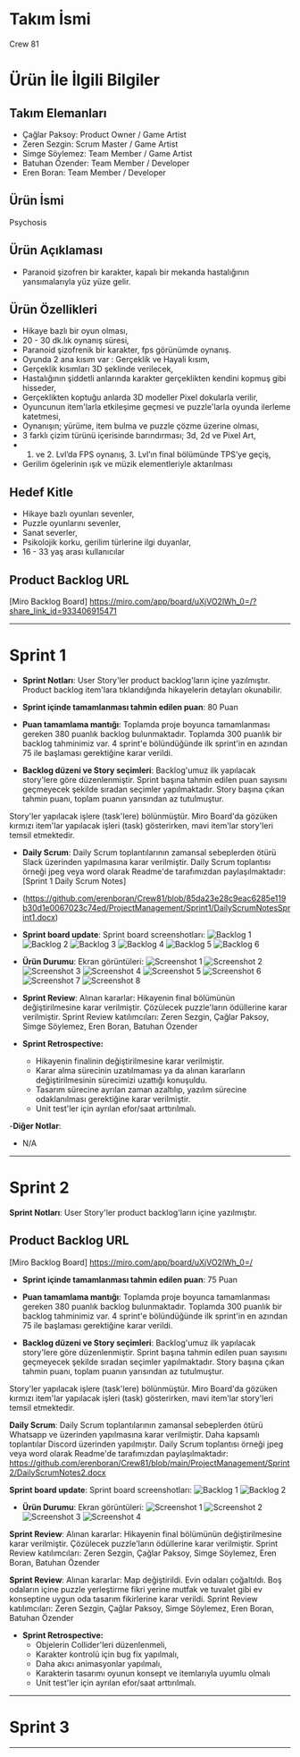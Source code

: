 # **Takım İsmi**
Crew 81

# Ürün İle İlgili Bilgiler

## Takım Elemanları

- Çağlar Paksoy: Product Owner / Game Artist
- Zeren Sezgin: Scrum Master / Game Artist
- Simge Söylemez: Team Member / Game Artist 
- Batuhan Özender: Team Member / Developer
- Eren Boran: Team Member / Developer

## Ürün İsmi

Psychosis

## Ürün Açıklaması

- Paranoid şizofren bir karakter, kapalı bir mekanda hastalığının yansımalarıyla yüz yüze gelir.

## Ürün Özellikleri

- Hikaye bazlı bir oyun olması,
- 20 - 30 dk.lık oynanış süresi,
- Paranoid şizofrenik bir karakter, fps görünümde oynanış.
- Oyunda 2 ana kısım var : Gerçeklik ve Hayali kısım,
- Gerçeklik kısımları 3D şeklinde verilecek,
- Hastalığının şiddetli anlarında karakter gerçeklikten kendini kopmuş gibi hisseder,
- Gerçeklikten koptuğu anlarda 3D modeller Pixel dokularla verilir,
- Oyuncunun item'larla etkileşime geçmesi ve puzzle'larla oyunda ilerleme katetmesi,
- Oynanışın; yürüme, item bulma ve puzzle çözme üzerine olması,
- 3 farklı çizim türünü içerisinde barındırması; 3d, 2d ve Pixel Art,
- 1. ve 2. Lvl’da FPS oynanış, 3. Lvl’ın final bölümünde TPS’ye geçiş,
- Gerilim ögelerinin ışık ve müzik elementleriyle aktarılması

## Hedef Kitle

- Hikaye bazlı oyunları sevenler,
- Puzzle oyunlarını sevenler,
- Sanat severler,
- Psikolojik korku, gerilim türlerine ilgi duyanlar,
- 16 - 33 yaş arası kullanıcılar

## Product Backlog URL

[Miro Backlog Board] https://miro.com/app/board/uXjVO2lWh_0=/?share_link_id=933406915471

---

# Sprint 1

- **Sprint Notları**: User Story'ler product backlog'ların içine yazılmıştır. Product backlog item'lara tıklandığında hikayelerin detayları okunabilir.

- **Sprint içinde tamamlanması tahmin edilen puan**: 80 Puan

- **Puan tamamlama mantığı**: Toplamda proje boyunca tamamlanması gereken 380 puanlık backlog bulunmaktadır. Toplamda 300 puanlık bir backlog tahminimiz var. 4 sprint'e bölündüğünde ilk sprint'in en azından 75 ile başlaması gerektiğine karar verildi.

- **Backlog düzeni ve Story seçimleri**: Backlog'umuz ilk yapılacak story'lere göre düzenlenmiştir. Sprint başına tahmin edilen puan sayısını geçmeyecek şekilde sıradan seçimler yapılmaktadır. Story başına çıkan tahmin puanı, toplam puanın yarısından az tutulmuştur. 

Story'ler yapılacak işlere (task'lere) bölünmüştür. Miro Board'da gözüken kırmızı item'lar yapılacak işleri (task) gösterirken, mavi item'lar story'leri temsil etmektedir.

- **Daily Scrum**: Daily Scrum toplantılarının zamansal sebeplerden ötürü Slack üzerinden yapılmasına karar verilmiştir. Daily Scrum toplantısı örneği jpeg veya word olarak Readme'de tarafımızdan paylaşılmaktadır: [Sprint 1 Daily Scrum Notes]
- (https://github.com/erenboran/Crew81/blob/85da23e28c9eac6285e119b30d1e0067023c74ed/ProjectManagement/Sprint1/DailyScrumNotesSprint1.docx)
- **Sprint board update**: Sprint board screenshotları: 
![Backlog 1](https://raw.githubusercontent.com/erenboran/Crew81/7bcb284d8035b2436c8a98f4c92b4eb3407f6605/ProjectManagement/Sprint1/Backlog1.png)
![Backlog 2](https://raw.githubusercontent.com/erenboran/Crew81/85da23e28c9eac6285e119b30d1e0067023c74ed/ProjectManagement/Sprint1/Backlog2.png)
![Backlog 3](https://raw.githubusercontent.com/erenboran/Crew81/85da23e28c9eac6285e119b30d1e0067023c74ed/ProjectManagement/Sprint1/Backlog3.png)
![Backlog 4](https://raw.githubusercontent.com/erenboran/Crew81/85da23e28c9eac6285e119b30d1e0067023c74ed/ProjectManagement/Sprint1/Backlog4.png)
![Backlog 5](https://raw.githubusercontent.com/erenboran/Crew81/85da23e28c9eac6285e119b30d1e0067023c74ed/ProjectManagement/Sprint1/Backlog5.png)
![Backlog 6](https://raw.githubusercontent.com/erenboran/Crew81/85da23e28c9eac6285e119b30d1e0067023c74ed/ProjectManagement/Sprint1/Backlog6.png)

- **Ürün Durumu**: Ekran görüntüleri:
  ![Screenshot 1](https://raw.githubusercontent.com/erenboran/Crew81/85da23e28c9eac6285e119b30d1e0067023c74ed/ProjectManagement/Sprint1/Products1.gif)
  ![Screenshot 2](https://raw.githubusercontent.com/erenboran/Crew81/85da23e28c9eac6285e119b30d1e0067023c74ed/ProjectManagement/Sprint1/Products2.gif)
  ![Screenshot 3](https://raw.githubusercontent.com/erenboran/Crew81/85da23e28c9eac6285e119b30d1e0067023c74ed/ProjectManagement/Sprint1/Products3RoomDesignDraft.jpg)
  ![Screenshot 4](https://raw.githubusercontent.com/erenboran/Crew81/85da23e28c9eac6285e119b30d1e0067023c74ed/ProjectManagement/Sprint1/Products4LowPolyRoomDesign.jpg)
  ![Screenshot 5](https://raw.githubusercontent.com/erenboran/Crew81/85da23e28c9eac6285e119b30d1e0067023c74ed/ProjectManagement/Sprint1/Products5.png)
  ![Screenshot 6](https://raw.githubusercontent.com/erenboran/Crew81/85da23e28c9eac6285e119b30d1e0067023c74ed/ProjectManagement/Sprint1/Products6.png)
  ![Screenshot 7](https://raw.githubusercontent.com/erenboran/Crew81/85da23e28c9eac6285e119b30d1e0067023c74ed/ProjectManagement/Sprint1/Products7.png)
  ![Screenshot 8](https://raw.githubusercontent.com/erenboran/Crew81/85da23e28c9eac6285e119b30d1e0067023c74ed/ProjectManagement/Sprint1/fbd92336-9d3b-428c-b0a0-673628e55323.jpg)

- **Sprint Review**: 
Alınan kararlar: Hikayenin final bölümünün değiştirilmesine karar verilmiştir.
Çözülecek puzzle'ların ödüllerine karar verilmiştir.
Sprint Review katılımcıları: Zeren Sezgin, Çağlar Paksoy, Simge Söylemez, Eren Boran, Batuhan Özender 

- **Sprint Retrospective:**
  - Hikayenin finalinin değiştirilmesine karar verilmiştir.
  - Karar alma sürecinin uzatılmaması ya da alınan kararların değiştirilmesinin sürecimizi uzattığı konuşuldu.
  - Tasarım sürecine ayrılan zaman azaltılıp, yazılım sürecine odaklanılması gerektiğine karar verilmiştir.
  - Unit test'ler için ayrılan efor/saat arttırılmalı. 

-**Diğer Notlar**:
- N/A

---

# Sprint 2
**Sprint Notları**: User Story'ler product backlog'ların içine yazılmıştır. 

## Product Backlog URL

[Miro Backlog Board] https://miro.com/app/board/uXjVO2lWh_0=/

- **Sprint içinde tamamlanması tahmin edilen puan**: 75 Puan

- **Puan tamamlama mantığı**: Toplamda proje boyunca tamamlanması gereken 380 puanlık backlog bulunmaktadır. Toplamda 300 puanlık bir backlog tahminimiz var. 4 sprint'e bölündüğünde ilk sprint'in en azından 75 ile başlaması gerektiğine karar verildi.

- **Backlog düzeni ve Story seçimleri**: Backlog'umuz ilk yapılacak story'lere göre düzenlenmiştir. Sprint başına tahmin edilen puan sayısını geçmeyecek şekilde sıradan seçimler yapılmaktadır. Story başına çıkan tahmin puanı, toplam puanın yarısından az tutulmuştur. 

Story'ler yapılacak işlere (task'lere) bölünmüştür. Miro Board'da gözüken kırmızı item'lar yapılacak işleri (task) gösterirken, mavi item'lar story'leri temsil etmektedir.

**Daily Scrum**: Daily Scrum toplantılarının zamansal sebeplerden ötürü Whatsapp ve üzerinden yapılmasına karar verilmiştir. Daha kapsamlı toplantılar Discord üzerinden yapılmıştır. Daily Scrum toplantısı örneği jpeg veya word olarak Readme'de tarafımızdan paylaşılmaktadır: https://github.com/erenboran/Crew81/blob/main/ProjectManagement/Sprint2/DailyScrumNotes2.docx

**Sprint board update**: Sprint board screenshotları: 
![Backlog 1](https://raw.githubusercontent.com/erenboran/Crew81/main/ProjectManagement/Sprint2/ProductBacklog1.png)
![Backlog 2](https://raw.githubusercontent.com/erenboran/Crew81/main/ProjectManagement/Sprint2/ProductBacklog2.png)

- **Ürün Durumu**: Ekran görüntüleri:
![Screenshot 1](https://raw.githubusercontent.com/erenboran/Crew81/main/ProjectManagement/Sprint2/Product1.gif)
![Screenshot 2](https://raw.githubusercontent.com/erenboran/Crew81/main/ProjectManagement/Sprint2/Product2.png)
![Screenshot 3](https://raw.githubusercontent.com/erenboran/Crew81/main/ProjectManagement/Sprint2/Product3.png)
![Screenshot 4](https://raw.githubusercontent.com/erenboran/Crew81/main/ProjectManagement/Sprint2/Product4.png)

**Sprint Review**: 
Alınan kararlar: Hikayenin final bölümünün değiştirilmesine karar verilmiştir.
Çözülecek puzzle'ların ödüllerine karar verilmiştir.
Sprint Review katılımcıları: Zeren Sezgin, Çağlar Paksoy, Simge Söylemez, Eren Boran, Batuhan Özender 

 **Sprint Review**: 
Alınan kararlar: Map değiştirildi.
Evin odaları çoğaltıldı. Boş odaların içine puzzle yerleştirme fikri yerine mutfak ve tuvalet gibi ev konseptine 
uygun oda tasarım fikirlerine karar verildi.
Sprint Review katılımcıları: Zeren Sezgin, Çağlar Paksoy, Simge Söylemez, Eren Boran, Batuhan Özender 

- **Sprint Retrospective:**
  - Objelerin Collider'leri düzenlenmeli,
  - Karakter kontrolü için bug fix yapılmalı,
  - Daha akıcı animasyonlar yapılmalı,
  - Karakterin tasarımı oyunun konsept ve itemlarıyla uyumlu olmalı
  - Unit test'ler için ayrılan efor/saat arttırılmalı. 

---

# Sprint 3

---
